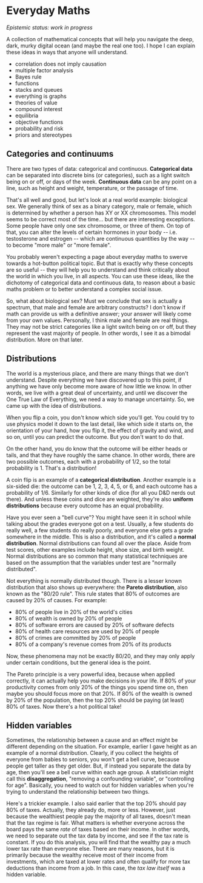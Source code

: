 # Everyday Maths

_Epistemic status: work in progress_

A collection of mathematical concepts that will help you navigate the deep, dark, murky digital ocean (and maybe the real one too). I hope I can explain these ideas in ways that anyone will understand.

- correlation does not imply causation
- multiple factor analysis
- Bayes rule
- functions
- stacks and queues
- everything is graphs
- theories of value
- compound interest
- equilibria
- objective functions
- probability and risk
- priors and stereotypes

## Categories and continuums

There are two types of data: categorical and continuous. **Categorical data** can be separated into discrete bins (or categories), such as a light switch being on or off, or days of the week. **Continuous data** can be any point on a line, such as height and weight, temperature, or the passage of time.

That's all well and good, but let's look at a real world example: biological sex. We generally think of sex as a binary category, male or female, which is determined by whether a person has XY or XX chromosomes. This model seems to be correct most of the time... but there are interesting exceptions. Some people have only one sex chromosome, or three of them. On top of that, you can alter the levels of certain hormones in your body -- i.e. testosterone and estrogen -- which are continuous quantities by the way -- to become "more male" or "more female".

You probably weren't expecting a page about everyday maths to swerve towards a hot-button political topic. But that is exactly why these concepts are so useful -- they will help you to understand and think critically about the world in which you live, in all aspects. You can use these ideas, like the dichotomy of categorical data and continuous data, to reason about a basic maths problem or to better understand a complex social issue.

So, what about biological sex? Must we conclude that sex is actually a spectrum, that male and female are arbitrary constructs? I don't know if math can provide us with a definitive answer; your answer will likely come from your own values. Personally, I think male and female are real things. They may not be strict categories like a light switch being on or off, but they represent the vast majority of people. In other words, I see it as a bimodal distribution. More on that later.

## Distributions

The world is a mysterious place, and there are many things that we don't understand. Despite everything we have discovered up to this point, if anything we have only become more aware of how little we know. In other words, we live with a great deal of uncertainty, and until we discover the One True Law of Everything, we need a way to manage uncertainty. So, we came up with the idea of distributions.

When you flip a coin, you don't know which side you'll get. You could try to use physics model it down to the last detail, like which side it starts on, the orientation of your hand, how you flip it, the effect of gravity and wind, and so on, until you can predict the outcome. But you don't want to do that.

On the other hand, you do know that the outcome will be either heads or tails, and that they have roughly the same chance. In other words, there are two possible outcomes, each with a probability of 1/2, so the total probability is 1. That's a distribution!

A coin flip is an example of a **categorical distribution**. Another example is a six-sided die: the outcome can be 1, 2, 3, 4, 5, or 6, and each outcome has a probability of 1/6. Similarly for other kinds of dice (for all you D&D nerds out there). And unless these coins and dice are weighted, they're also **uniform distributions** because every outcome has an equal probability.

Have you ever seen a "bell curve"? You might have seen it in school while talking about the grades everyone got on a test. Usually, a few students do really well, a few students do really poorly, and everyone else gets a grade somewhere in the middle. This is also a distribution, and it's called a **normal distribution**. Normal distributions can found all over the place. Aside from test scores, other examples include height, shoe size, and birth weight. Normal distributions are so common that many statistical techniques are based on the assumption that the variables under test are "normally distributed".

Not everything is normally distributed though. There is a lesser known distribution that also shows up everywhere: the **Pareto distribution**, also known as the "80/20 rule". This rule states that 80% of outcomes are caused by 20% of causes. For example:

- 80% of people live in 20% of the world's cities
- 80% of wealth is owned by 20% of people
- 80% of software errors are caused by 20% of software defects
- 80% of health care resources are used by 20% of people
- 80% of crimes are committed by 20% of people
- 80% of a company's revenue comes from 20% of its products

Now, these phenomena may not be exactly 80/20, and they may only apply under certain conditions, but the general idea is the point.

The Pareto principle is a very powerful idea, because when applied correctly, it can actually help you make decisions in your life. If 80% of your productivity comes from only 20% of the things you spend time on, then maybe you should focus more on that 20%. If 80% of the wealth is owned by 20% of the population, then the top 20% should be paying (at least) 80% of taxes. Now there's a hot political take!

## Hidden variables

Sometimes, the relationship between a cause and an effect might be different depending on the situation. For example, earlier I gave height as an example of a normal distribution. Clearly, if you collect the heights of everyone from babies to seniors, you won't get a bell curve, because people get taller as they get older. But, if instead you separate the data by age, then you'll see a bell curve within each age group. A statistician might call this **disaggregation**, "removing a confounding variable", or "controlling for age". Basically, you need to watch out for hidden variables when you're trying to understand the relationship between two things.

Here's a trickier example. I also said earlier that the top 20% should pay 80% of taxes. Actually, they already do, more or less. However, just because the wealthiest people pay the majority of all taxes, doesn't mean that the tax regime is fair. What matters is whether everyone across the board pays the same _rate_ of taxes based on their income. In other words, we need to separate out the tax data by income, and see if the tax rate is constant. If you do this analysis, you will find that the wealthy pay a much lower tax rate than everyone else. There are many reasons, but it is primarily because the wealthy receive most of their income from investments, which are taxed at lower rates and often qualify for more tax deductions than income from a job. In this case, the _tax law itself_ was a hidden variable.
